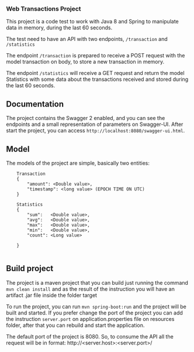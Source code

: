 ### Web Transactions Project

This project is a code test to work with Java 8 and Spring to manipulate
data in memory, during the last 60 seconds.

The test need to have an API with two endpoints, ``/transaction`` and ``/statistics``

The endpoint ``/transaction`` is prepared to receive a POST request with the model transaction on body,
to store a new transaction in memory.

The endpoint ``/statistics`` will receive a GET request and return the model Statistics with some data about
the transactions received and stored during the last 60 seconds.

## Documentation

The project contains the Swagger 2 enabled, and you can see the endpoints and
a small representation of parameters on Swagger-UI.
After start the project, you can access ``http://localhost:8080/swagger-ui.html``.

## Model

The models of the project are simple, basically two entities:

``` 
    Transaction
    {
        "amount": <Double value>,
        "timestamp": <long value> (EPOCH TIME ON UTC)
    }
    
    Statistics 
    {
        "sum":   <Double value>,  
        "avg":   <Double value>,  
        "max":   <Double value>,  
        "min":   <Double value>, 
        "count": <Long value>
    
    }
    
```

## Build project

The project is a maven project that you can build just running the command ``mvn clean install``
and as the result of the instruction you will have an artifact .jar file inside the folder target

To run the project, you can run ``mvn spring-boot:run`` and the project will be built and started.
If you prefer change the port of the project you can add the instruction ``server.port`` on application.properties
file on resources folder, after that you can rebuild and start the application.

The default port of the project is 8080. So, to consume the API all the request will be in format: 
http://<server.host>:<server.port>/<endpoint> 